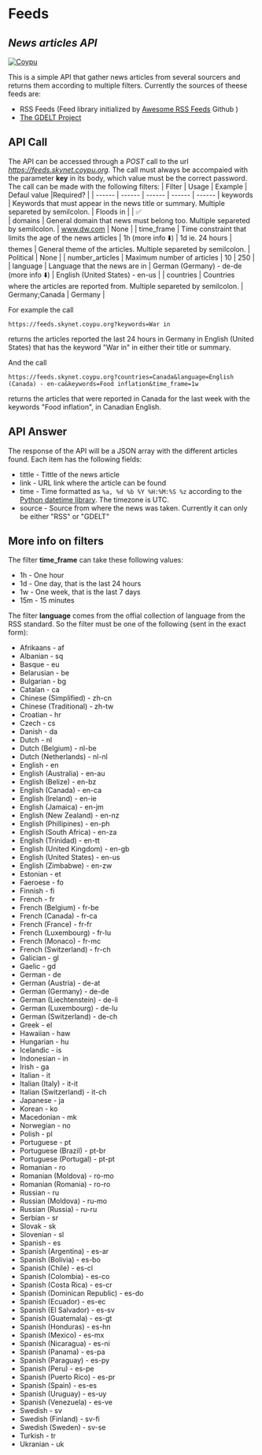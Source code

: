 # Feeds
## _News articles API_

[![Coypu](https://pbs.twimg.com/profile_banners/1421069821723267072/1641392854/1500x500)](https://coypu.org/)

This is a simple API that gather news articles from several sourcers and returns them according to multiple filters. Currently the sources of theese feeds are:
- RSS Feeds (Feed library initialized by [Awesome RSS Feeds](https://github.com/plenaryapp/awesome-rss-feeds) Github )
- [The GDELT Project](https://blog.gdeltproject.org/)

## API Call

The API can be accessed through a *POST* call to the url *https://feeds.skynet.coypu.org*. The call must always be accompaied with the parameter **key** in its body, which value must be the correct password. The call can be made with the following filters:
| Filter | Usage | Example | Defaul value |Required? |
| ------ | ------ |  ------ |  ------ |  ------ 
| keywords | Keywords that must appear in the news title or summary. Multiple separeted by semilcolon. | Floods in |  | ✅  
| domains | General domain that news must belong too. Multiple separeted by semilcolon. | www.dw.com | None |
| time_frame | Time constraint that limits the age of the news articles | 1h (more info ⬇️) |  1d ie. 24 hours
| themes | General theme of the articles. Multiple separeted by semilcolon. | Political |  None |
| number_articles | Maximum number of articles | 10 | 250  |
| language | Language that the news are in | German (Germany) - de-de (more info ⬇️)  | English (United States) - en-us |
| countries | Countries where the articles are reported from. Multiple separeted by semilcolon. | Germany;Canada | Germany  |

For example the call
```
https://feeds.skynet.coypu.org?keywords=War in
```
returns the articles reported the last 24 hours in Germany in English (United States) that has the keyword "War in" in either their title or summary.

And the call

```
https://feeds.skynet.coypu.org?countries=Canada&language=English (Canada) - en-ca&keywords=Food inflation&time_frame=1w
```

returns the articles that were reported in Canada for the last week with the keywords "Food inflation", in Canadian English.

## API Answer
The response of the API will be a JSON array with the different articles found. Each item has the following fields:
- tittle - Tittle of the news article
- link - URL link where the article can be found
- time - Time formatted as ```%a, %d %b %Y %H:%M:%S %z``` according to the [Python datetime library](https://docs.python.org/3/library/datetime.html#strftime-and-strptime-format-codes). The timezone is UTC.
- source - Source from where the news was taken. Currently it can only be either "RSS" or "GDELT"

## More info on filters

The filter **time_frame** can take these following values:
- 1h - One hour
- 1d - One day, that is the last 24 hours
- 1w - One week, that is the last 7 days
- 15m - 15 minutes

The filter **language** comes from the offial collection of language from the RSS standard. So the filter must be one of the following (sent in the exact form):
- Afrikaans - af
- Albanian - sq
- Basque - eu
- Belarusian - be
- Bulgarian - bg
- Catalan - ca
- Chinese (Simplified) - zh-cn
- Chinese (Traditional) - zh-tw
- Croatian - hr
- Czech - cs
- Danish - da
- Dutch - nl
- Dutch (Belgium) - nl-be
- Dutch (Netherlands) - nl-nl
- English - en
- English (Australia) - en-au
- English (Belize) - en-bz
- English (Canada) - en-ca
- English (Ireland) - en-ie
- English (Jamaica) - en-jm
- English (New Zealand) - en-nz
- English (Phillipines) - en-ph
- English (South Africa) - en-za
- English (Trinidad) - en-tt
- English (United Kingdom) - en-gb
- English (United States) - en-us
- English (Zimbabwe) - en-zw
- Estonian - et
- Faeroese - fo
- Finnish - fi
- French - fr
- French (Belgium) - fr-be
- French (Canada) - fr-ca
- French (France) - fr-fr
- French (Luxembourg) - fr-lu
- French (Monaco) - fr-mc
- French (Switzerland) - fr-ch
- Galician - gl
- Gaelic - gd
- German - de
- German (Austria) - de-at
- German (Germany) - de-de
- German (Liechtenstein) - de-li
- German (Luxembourg) - de-lu
- German (Switzerland) - de-ch
- Greek - el
- Hawaiian - haw
- Hungarian - hu
- Icelandic - is
- Indonesian - in
- Irish - ga
- Italian - it
- Italian (Italy) - it-it
- Italian (Switzerland) - it-ch
- Japanese - ja
- Korean - ko
- Macedonian - mk
- Norwegian - no
- Polish - pl
- Portuguese - pt
- Portuguese (Brazil) - pt-br
- Portuguese (Portugal) - pt-pt
- Romanian - ro
- Romanian (Moldova) - ro-mo
- Romanian (Romania) - ro-ro
- Russian - ru
- Russian (Moldova) - ru-mo
- Russian (Russia) - ru-ru
- Serbian - sr
- Slovak - sk
- Slovenian - sl
- Spanish - es
- Spanish (Argentina) - es-ar
- Spanish (Bolivia) - es-bo
- Spanish (Chile) - es-cl
- Spanish (Colombia) - es-co
- Spanish (Costa Rica) - es-cr
- Spanish (Dominican Republic) - es-do
- Spanish (Ecuador) - es-ec
- Spanish (El Salvador) - es-sv
- Spanish (Guatemala) - es-gt
- Spanish (Honduras) - es-hn
- Spanish (Mexico) - es-mx
- Spanish (Nicaragua) - es-ni
- Spanish (Panama) - es-pa
- Spanish (Paraguay) - es-py
- Spanish (Peru) - es-pe
- Spanish (Puerto Rico) - es-pr
- Spanish (Spain) - es-es
- Spanish (Uruguay) - es-uy
- Spanish (Venezuela) - es-ve
- Swedish - sv
- Swedish (Finland) - sv-fi
- Swedish (Sweden) - sv-se
- Turkish - tr
- Ukranian - uk